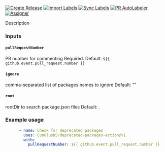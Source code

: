 [![Create Release][release-badge]][release-url]
[![Import Labels][import-labels-badge]][import-labels-url]
[![Sync Labels][sync-labels-badge]][sync-labels-url]
[![PR AutoLabeler][autolabeler-badge]][autolabeler-url]
[![Assigner][assigner-badge]][assigner-url]

Description

### Inputs
#### `pullRequestNumber`
PR number for commenting
Required.
Default: `${{ github.event.pull_request.number }}`

#### `ignore`
comma-separated list of packages names to ignore
Default: ""

#### `root`
rootDir to search package.json files
Default: `.`


### Example usage
```yaml
      - name: Check for deprecated packages
        uses: CumulusDS/deprecated-packages-action@v1
        with:
          pullRequestNumber: ${{ github.event.pull_request.number }}
```



[release-badge]: https://github.com/CumulusDS/deprecated-packages-action/actions/workflows/release.yml/badge.svg
[release-url]: https://github.com/CumulusDS/deprecated-packages-action/actions/workflows/release.yml
[import-labels-badge]: https://github.com/CumulusDS/deprecated-packages-action/actions/workflows/labels_import.yml/badge.svg
[import-labels-url]: https://github.com/CumulusDS/deprecated-packages-action/actions/workflows/labels_import.yml
[sync-labels-badge]: https://github.com/CumulusDS/deprecated-packages-action/actions/workflows/labels_sync.yml/badge.svg
[sync-labels-url]: https://github.com/CumulusDS/deprecated-packages-action/actions/workflows/labels_sync.yml
[autolabeler-badge]: https://github.com/CumulusDS/deprecated-packages-action/actions/workflows/autolabeler.yml/badge.svg
[autolabeler-url]: https://github.com/CumulusDS/deprecated-packages-action/actions/workflows/autolabeler.yml
[assigner-badge]: https://github.com/CumulusDS/deprecated-packages-action/actions/workflows/assign.yml/badge.svg
[assigner-url]: https://github.com/CumulusDS/deprecated-packages-action/actions/workflows/assign.yml
